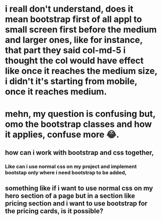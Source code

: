# i reall don't understand, does it mean bootstrap first of all appl to small screen first before the medium and larger ones, like for instance, that part they said col-md-5 i thought the col would have effect like once it reaches the medium size, i didn't it's starting from mobile, once it reaches medium.

# mehn, my question is confusing but, omo the bootstrap classes and how it applies, confuse more 😂.

##

## how can i work with bootstrap and css together,

### Like can i use normal css on my project and implement bootstap only where i need bootstrap to be added,

## something like if i want to use normal css on my hero section of a page but in a section like pricing section and i want to use bootstrap for the pricing cards, is it possible?

